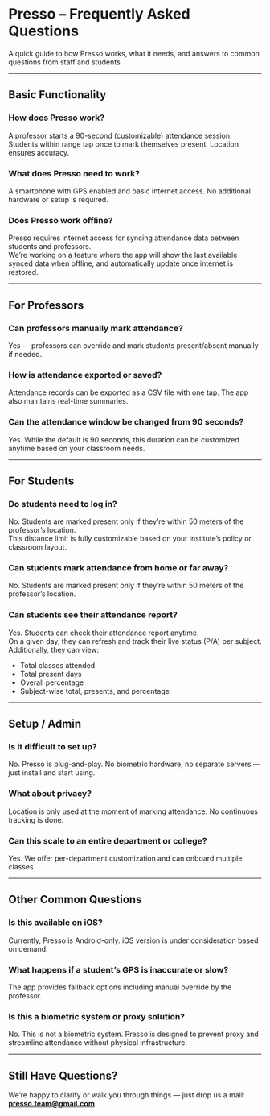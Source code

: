 # Presso – Frequently Asked Questions

A quick guide to how Presso works, what it needs, and answers to common questions from staff and students.

---

## **Basic Functionality**

### **How does Presso work?**
A professor starts a 90-second (customizable) attendance session. Students within range tap once to mark themselves present. Location ensures accuracy.

### **What does Presso need to work?**
A smartphone with GPS enabled and basic internet access. No additional hardware or setup is required.

### **Does Presso work offline?**
Presso requires internet access for syncing attendance data between students and professors.  
We’re working on a feature where the app will show the last available synced data when offline, and automatically update once internet is restored.

---

## **For Professors**

### **Can professors manually mark attendance?**
Yes — professors can override and mark students present/absent manually if needed.

### **How is attendance exported or saved?**
Attendance records can be exported as a CSV file with one tap. The app also maintains real-time summaries.

### **Can the attendance window be changed from 90 seconds?**
Yes. While the default is 90 seconds, this duration can be customized anytime based on your classroom needs.

---

## **For Students**

### **Do students need to log in?**
No. Students are marked present only if they’re within 50 meters of the professor’s location.  
This distance limit is fully customizable based on your institute’s policy or classroom layout.

### **Can students mark attendance from home or far away?**
No. Students are marked present only if they’re within 50 meters of the professor’s location.

### **Can students see their attendance report?**
Yes. Students can check their attendance report anytime.  
On a given day, they can refresh and track their live status (P/A) per subject.  
Additionally, they can view:
- Total classes attended
- Total present days
- Overall percentage
- Subject-wise total, presents, and percentage

---

## **Setup / Admin**

### **Is it difficult to set up?**
No. Presso is plug-and-play. No biometric hardware, no separate servers — just install and start using.

### **What about privacy?**
Location is only used at the moment of marking attendance. No continuous tracking is done.

### **Can this scale to an entire department or college?**
Yes. We offer per-department customization and can onboard multiple classes.

---

## **Other Common Questions**

### **Is this available on iOS?**
Currently, Presso is Android-only. iOS version is under consideration based on demand.

### **What happens if a student’s GPS is inaccurate or slow?**
The app provides fallback options including manual override by the professor.

### **Is this a biometric system or proxy solution?**
No. This is not a biometric system. Presso is designed to prevent proxy and streamline attendance without physical infrastructure.

---

## **Still Have Questions?**
We’re happy to clarify or walk you through things — just drop us a mail:  
**[presso.team@gmail.com](mailto:presso.team@gmail.com)**
